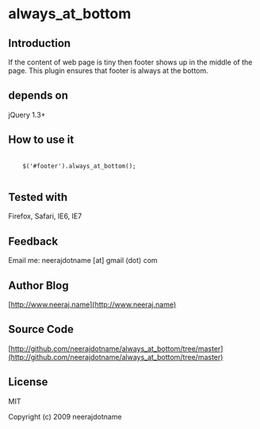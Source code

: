 # always_at_bottom

## Introduction

 If the content of web page is tiny then footer shows up in the middle of the page.
 This plugin ensures that footer is always at the bottom.

## depends on 

jQuery 1.3+

## How to use it
<pre>
  <code>
    $('#footer').always_at_bottom();
  </code>
</pre>

## Tested with

Firefox, Safari, IE6, IE7

## Feedback

Email me: neerajdotname [at] gmail (dot) com

## Author Blog

[http://www.neeraj.name](http://www.neeraj.name)

## Source Code

[http://github.com/neerajdotname/always_at_bottom/tree/master](http://github.com/neerajdotname/always_at_bottom/tree/master)

## License

MIT

Copyright (c) 2009 neerajdotname
